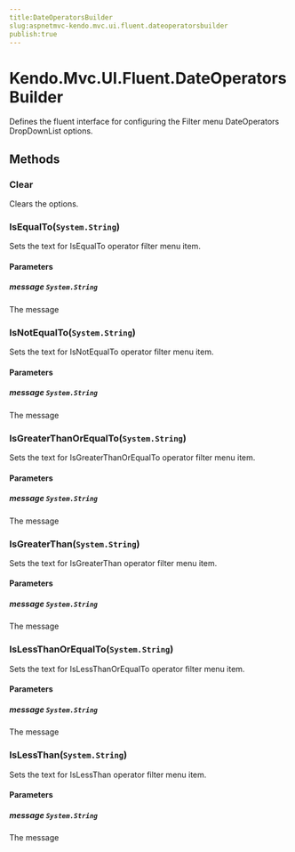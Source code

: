 ```yaml
---
title:DateOperatorsBuilder
slug:aspnetmvc-kendo.mvc.ui.fluent.dateoperatorsbuilder
publish:true
---
```


# Kendo.Mvc.UI.Fluent.DateOperatorsBuilder
Defines the fluent interface for configuring the Filter menu DateOperators DropDownList options.



## Methods

### Clear
Clears the options.





### IsEqualTo(`System.String`)
Sets the text for IsEqualTo operator filter menu item.



#### Parameters

##### message `System.String`
The message




### IsNotEqualTo(`System.String`)
Sets the text for IsNotEqualTo operator filter menu item.



#### Parameters

##### message `System.String`
The message




### IsGreaterThanOrEqualTo(`System.String`)
Sets the text for IsGreaterThanOrEqualTo operator filter menu item.



#### Parameters

##### message `System.String`
The message




### IsGreaterThan(`System.String`)
Sets the text for IsGreaterThan operator filter menu item.



#### Parameters

##### message `System.String`
The message




### IsLessThanOrEqualTo(`System.String`)
Sets the text for IsLessThanOrEqualTo operator filter menu item.



#### Parameters

##### message `System.String`
The message




### IsLessThan(`System.String`)
Sets the text for IsLessThan operator filter menu item.



#### Parameters

##### message `System.String`
The message






